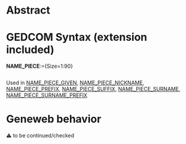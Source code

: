 ﻿# Abstract

# GEDCOM Syntax (extension included)

**NAME_PIECE**:={Size=1:90}
<pre>
</pre>
Used in <a href=Ged.NAME_PIECE_GIVEN.md>NAME_PIECE_GIVEN</a>, <a href=Ged.NAME_PIECE_NICKNAME.md>NAME_PIECE_NICKNAME</a>, <a href=Ged.NAME_PIECE_PREFIX.md>NAME_PIECE_PREFIX</a>, <a href=Ged.NAME_PIECE_SUFFIX.md>NAME_PIECE_SUFFIX</a>, <a href=Ged.NAME_PIECE_SURNAME.md>NAME_PIECE_SURNAME</a>, <a href=Ged.NAME_PIECE_SURNAME_PREFIX.md>NAME_PIECE_SURNAME_PREFIX</a><br />

# Geneweb behavior


:warning: to be continued/checked

